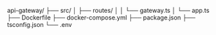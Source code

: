 api-gateway/
├── src/
│   ├── routes/
│   │   └── gateway.ts
│   └── app.ts
├── Dockerfile
├── docker-compose.yml
├── package.json
├── tsconfig.json
└── .env
